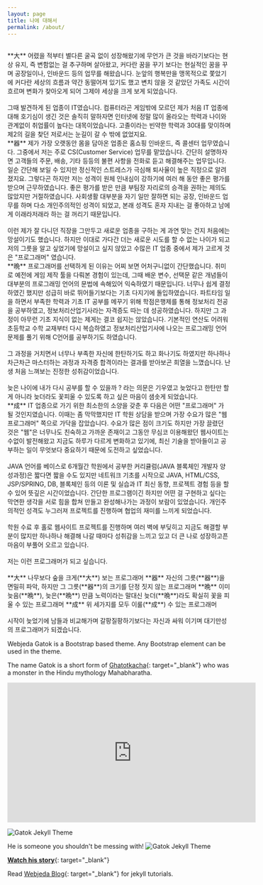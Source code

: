 ```yaml
---
layout: page
title: 나에 대해서
permalink: /about/
---
```

<div class="mt50"></div>

<br>
**大**
어렸을 적부터 별다른 굴곡 없이 성장해왔기에
무언가 큰 것을 바라기보다는 현상 유지, 즉 변함없는 걸 추구하며 살아왔고,
커다란 꿈을 꾸기 보다는 현실적인 꿈을 꾸며 공장일이나, 인바운드 등의 업무를 해왔습니다.
눈앞의 행복만을 맹목적으로 쫓았기에 커다란 세상의 흐름과 약간 동떨어져 있기도 했고
변치 않을 것 같았던 가족도 시간이 흐르며 변화가 찾아오게 되어 그제야 세상을 크게 보게 되었습니다.
<br>
<br>
그때 발견하게 된 업종이 IT였습니다.
컴퓨터라곤 게임밖에 모르던 제가 처음 IT 업종에 대해 호기심이 생긴 것은
솔직히 말하자면 인터넷에 정말 많이 올라오는 학력과 나이와 관계없이 취업률이 높다는 대목이었습니다.
고졸이라는 빈약한 학력과 30대를 맞이하며 제2의 길을 찾던 저로서는 눈길이 갈 수 밖에 없었지요.

<br>
**器**
제가 가장 오랫동안 몸을 담아온 업종은 홈쇼핑 인바운드, 즉 콜센터 업무였습니다.
그중에서 저는 주로 CS(Customer Service) 업무를 맡았습니다.
간단히 설명하자면 고객들의 주문, 배송, 기타 등등의 불편 사항을 전화로 듣고 해결해주는 업무입니다.
일순 간단해 보일 수 있지만 정신적인 스트레스가 극심해 퇴사율이 높은 직정으로 알려졌지요.
그렇다곤 하지만 저는 성격이 원체 인내심이 강하기에 여러 해 동안 좋은 평가를 받으며 근무하였습니다.
좋은 평가를 받은 만큼 부팀장 자리로의 승격을 권하는 제의도 많았지만 거절하였습니다.
사회생활 대부분을 자기 일만 잘하면 되는 공장, 인바운드 업무를 하며 다소 개인주의적인 성격이 되었고, 
본래 성격도 혼자 지내는 걸 좋아하고 남에게 이래라저래라 하는 걸 꺼리기 때문입니다.
<br>
<br>
이런 제가 잘 다니던 직장을 그만두고 새로운 업종을 구하는 게 과연 맞는 건지 처음에는 망설이기도 했습니다.
하지만 이대로 가다간 더는 새로운 시도를 할 수 없는 나이가 되고 저의 그릇을 알고 싶었기에 망설이고 싶지 않았고
수많은 IT 업종 중에서 제가 고르게 것은 "프로그래머" 였습니다.



<br>
**晩**
프로그래머를 선택하게 된 이유는 어찌 보면 어처구니없이 간단했습니다.
취미로 예전에 게임 제작 툴을 다뤄본 경험이 있는데,
그때 배운 변수, 선택문 같은 개념들이 대부분의 프로그래밍 언어의 문법에 속해있어 익숙하였기 때문입니다.
너무나 쉽게 결정하였긴 했지만 성급히 바로 뛰어들기보다는 기초 다지기에 돌입하였습니다.
파트타임 일을 하면서 부족한 학력과 기초 IT 공부를 메꾸기 위해 학점은행제를 통해 정보처리 전공을 공부하였고,
정보처리산업기사라는 자격증도 따는 데 성공하였습니다.
하지만 그 과정이 아무런 기초 지식이 없는 제게는 결코 쉽지는 않았습니다.
기본적인 연산도 어려워 초등학교 수학 교재부터 다시 복습하였고 정보처리산업기사에 나오는 프로그래밍 언어 문제를 풀기 위해
C언어를 공부하기도 하였습니다.
<br>
<br>
그 과정을 거치면서 너무나 부족한 자신에 한탄하기도 하고 화나기도 하였지만
하나하나 차근차근 마스터하는 과정과 자격증 합격이라는 결과를 받아보곤 희열을 느꼈습니다.
난생 처음 느껴보는 진정한 성취감이었습니다.
<br>
<br>
늦은 나이에 내가 다시 공부를 할 수 있을까 ? 라는 의문은 기우였고
늦었다고 한탄만 할 게 아니라 늦더라도 꽃피울 수 있도록 하고 싶은 마음이 샘솟게 되었습니다.

<br>
**成**
IT 업종으로 가기 위한 최소한의 소양을 갖춘 후 다음은 어떤 "프로그래머" 가 될 것인지였습니다.
이때는 좀 막막했지만 IT 학원 상담을 받으며 가장 수요가 많은 "웹 프로그래머" 쪽으로 가닥을 잡았습니다.
수요가 많은 점이 크기도 하지만 가장 끌렸던 것은 "웹"은 너무나도 친숙하고 가까운 존재이고
그동안 무심코 이용해왔던 웹사이트는 수없이 발전해왔고 지금도 하루가 다르게 변화하고 있기에,
최신 기술을 받아들이고 공부하는 일이 무엇보다 중요하기 때문에 도전하고 싶었습니다.
<br>
<br>
JAVA 언어를 베이스로 6개월간 학원에서 공부한 커리큘럼(JAVA 블록체인 개발자 양성과정)은 짧다면 짧을 수도 있지만 
네트워크 기초를 시작으로 JAVA, HTML/CSS, JSP/SPRING, DB, 블록체인 등의 이론 및 실습과
IT 최신 동향, 프로젝트 경험 등을 할 수 있어 뜻깊은 시간이었습니다.
간단한 프로그램이긴 하지만 어떤 걸 구현하고 싶다는 막연한 생각을 서로 힘을 합쳐 만들고 완성해나가는 과정이 보람이 있었습니다.
개인주의적인 성격도 누그러져 프로젝트를 진행하며 협업의 재미를 느끼게 되었습니다.
<br>
<br>
학원 수료 후 홀로 웹사이트 프로젝트를 진행하며 여러 벽에 부딪히고 지금도 해결할 부분이 많지만
하나하나 해결해 나갈 때마다 성취감을 느끼고 있고 더 큰 나로 성장하고픈 마음이 부풀어 오르고 있습니다.
<br>
<br>
저는 이런 프로그래머가 되고 싶습니다.
<br>
<br>
**大** 나무보다 숲을 크게(**大**) 보는 프로그래머
**器** 자신의 그릇(**器**)을 면밀히 파악, 하지만 그 그릇(**器**)의 크기를 단정 짓지 않는 프로그래머
**晩** 이미 늦음(**晩**), 늦은(**晩**) 만큼 노력이라는 말대신 늦더(**晩**)라도 확실히 꽃을 피울 수 있는 프로그래머 
**成** 위 세가지를 모두 이룰(**成**) 수 있는 프로그래머
<br>
<br>
시작이 늦었기에 남들과 비교해가며 갈팡질팡하기보다는 자신과 싸워 이기며 대기만성의 프로그래머가 되겠습니다.

Webjeda Gatok is a Bootstrap based theme. Any Bootstrap element can be used in the theme.

The name Gatok is a short form of [Ghatotkacha](https://en.wikipedia.org/wiki/Ghatotkacha){: target="_blank"} who was a monster in the Hindu mythology Mahabharatha.

<iframe width="560" height="315" src="https://www.youtube.com/embed/8vL_nWjFTPk" frameborder="0" allowfullscreen></iframe>


![Gatok Jekyll Theme]({{site.baseurl}}/images/다운로드.png)

He is someone you shouldn't be messing with!
![Gatok Jekyll Theme]({{site.baseurl}}/images/gatok-2.jpg)


[**Watch his story**](https://www.youtube.com/watch?v=6gYv6S1dCqs){: target="_blank"}


Read [Webjeda Blog](http://blog.webjeda.com){: target="_blank"} for jekyll tutorials. 
